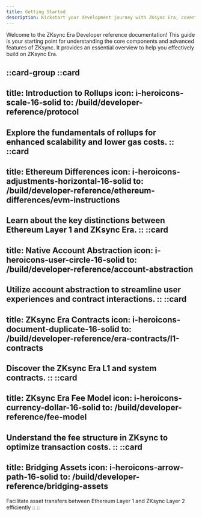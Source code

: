 ```yaml
---
title: Getting Started
description: Kickstart your development journey with ZKsync Era, covering everything from rollups to system contracts and fee structures.
---
```


Welcome to the ZKsync Era Developer reference documentation! This guide is your starting point for
understanding the core components and advanced features of ZKsync. It provides an essential
overview to help you effectively build on ZKsync Era.

::card-group
  ::card
  ---
  title: Introduction to Rollups
  icon: i-heroicons-scale-16-solid
  to: /build/developer-reference/protocol
  ---
  Explore the fundamentals of rollups for enhanced scalability and lower gas costs.
  ::
  ::card
  ---
  title: Ethereum Differences
  icon: i-heroicons-adjustments-horizontal-16-solid
  to: /build/developer-reference/ethereum-differences/evm-instructions
  ---
  Learn about the key distinctions between Ethereum Layer 1 and ZKsync Era.
  ::
  ::card
  ---
  title: Native Account Abstraction
  icon: i-heroicons-user-circle-16-solid
  to: /build/developer-reference/account-abstraction
  ---
  Utilize account abstraction to streamline user experiences and contract interactions.
  ::
  ::card
  ---
  title: ZKsync Era Contracts
  icon: i-heroicons-document-duplicate-16-solid
  to: /build/developer-reference/era-contracts/l1-contracts
  ---
  Discover the ZKsync Era L1 and system contracts.
  ::
  ::card
  ---
  title: ZKsync Era Fee Model
  icon: i-heroicons-currency-dollar-16-solid
  to: /build/developer-reference/fee-model
  ---
  Understand the fee structure in ZKsync to optimize transaction costs.
  ::
  ::card
  ---
  title: Bridging Assets
  icon: i-heroicons-arrow-path-16-solid
  to: /build/developer-reference/bridging-assets
  ---
  Facilitate asset transfers between Ethereum Layer 1 and ZKsync Layer 2 efficiently
  ::
::
